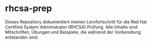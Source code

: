 # rhcsa-prep
Dieses Repository dokumentiert meinen Lernfortschritt für die Red Hat Certified System Administrator (RHCSA) Prüfung.   Alle Inhalte sind Mitschriften, Übungen und Beispiele, die während der Vorbereitung entstanden sind.
